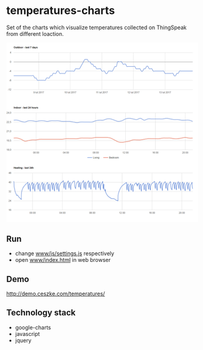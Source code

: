 # temperatures-charts

Set of the charts which visualize temperatures collected on ThingSpeak from different loaction. 

![sample](doc/img/sample.PNG)

  
## Run
* change [www/js/settings.js](www/js/settings.js) respectively
* open  [www/index.html](www/index.html) in web browser

## Demo
http://demo.ceszke.com/temperatures/


## Technology stack
* google-charts
* javascript
* jquery


